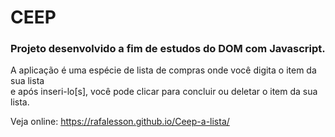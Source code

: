   # CEEP
  
  ### Projeto desenvolvido a fim de estudos do DOM com Javascript.
  
  A aplicação é uma espécie de lista de compras onde você digita o item da sua lista <br>
  e após inseri-lo[s], você pode clicar para concluir ou deletar o item da sua lista. 
  
  Veja online: https://rafalesson.github.io/Ceep-a-lista/
  

